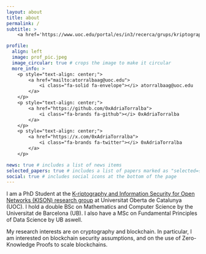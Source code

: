 ```yaml
---
layout: about
title: about
permalink: /
subtitle: >
    <a href='https://www.uoc.edu/portal/es/in3/recerca/grups/kriptography_and_information'>Universitat Oberta de Catalunya</a>, Barcelona (Spain). <br> PhD Candidate - Applied Cryptography on Blockchain and Layer 2.

profile:
  align: left
  image: prof_pic.jpeg
  image_circular: true # crops the image to make it circular
  more_info: >
    <p style="text-align: center;">
        <a href="mailto:atorralbaag@uoc.edu">
            <i class="fa-solid fa-envelope"></i> atorralbaag@uoc.edu
        </a>
    </p>
    <p style="text-align: center;">
        <a href="https://github.com/0xAdriaTorralba">
            <i class="fa-brands fa-github"></i> 0xAdriaTorralba
        </a>
    </p>
    <p style="text-align: center;">
        <a href="https://x.com/0xAdriaTorralba">
            <i class="fa-brands fa-twitter"></i> 0xAdriaTorralba
        </a>
    </p>

news: true # includes a list of news items
selected_papers: true # includes a list of papers marked as "selected={true}"
social: true # includes social icons at the bottom of the page
---
```


I am a PhD Student at the <a href="https://www.uoc.edu/portal/es/in3/recerca/grups/kriptography_and_information" target="_blank"> K-riptography and Information Security for Open Networks (KISON) research group</a> at Universitat Oberta de Catalunya (UOC). I hold a double BSc on Mathematics and Computer Science by the Universitat de Barcelona (UB). I also have a MSc on Fundamental Principles of Data Science by UB aswell.

My research interests are on cryptography and blockchain. In particular, I am interested on blockchain security assumptions, and on the use of Zero-Knowledge Proofs to scale blockchains.

<!-- Write your biography here. Tell the world about yourself. Link to your favorite [subreddit](http://reddit.com). You can put a picture in, too. The code is already in, just name your picture `prof_pic.jpg` and put it in the `img/` folder.

Put your address / P.O. box / other info right below your picture. You can also disable any of these elements by editing `profile` property of the YAML header of your `_pages/about.md`. Edit `_bibliography/papers.bib` and Jekyll will render your [publications page](/al-folio/publications/) automatically.

Link to your social media connections, too. This theme is set up to use [Font Awesome icons](https://fontawesome.com/) and [Academicons](https://jpswalsh.github.io/academicons/), like the ones below. Add your Facebook, Twitter, LinkedIn, Google Scholar, or just disable all of them. -->